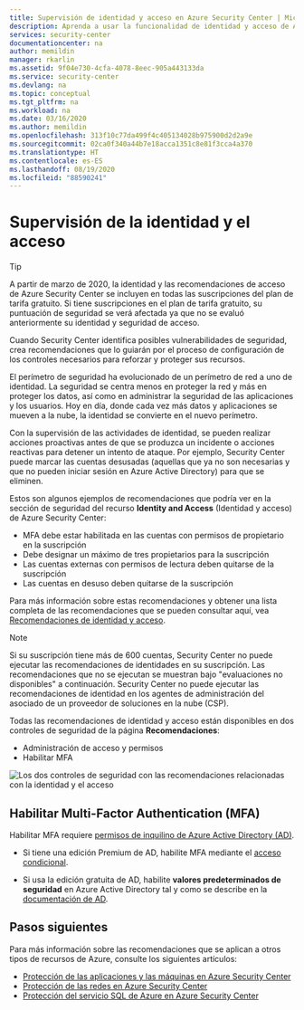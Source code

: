 ```yaml
---
title: Supervisión de identidad y acceso en Azure Security Center | Microsoft Docs
description: Aprenda a usar la funcionalidad de identidad y acceso de Azure Security Center para supervisar los problemas relacionados con la actividad de acceso e identidad de los usuarios.
services: security-center
documentationcenter: na
author: memildin
manager: rkarlin
ms.assetid: 9f04e730-4cfa-4078-8eec-905a443133da
ms.service: security-center
ms.devlang: na
ms.topic: conceptual
ms.tgt_pltfrm: na
ms.workload: na
ms.date: 03/16/2020
ms.author: memildin
ms.openlocfilehash: 313f10c77da499f4c405134028b975900d2d2a9e
ms.sourcegitcommit: 02ca0f340a44b7e18acca1351c8e81f3cca4a370
ms.translationtype: HT
ms.contentlocale: es-ES
ms.lasthandoff: 08/19/2020
ms.locfileid: "88590241"
---
```

# <a name="monitor-identity-and-access"></a>Supervisión de la identidad y el acceso

> [!TIP]
> A partir de marzo de 2020, la identidad y las recomendaciones de acceso de Azure Security Center se incluyen en todas las suscripciones del plan de tarifa gratuito. Si tiene suscripciones en el plan de tarifa gratuito, su puntuación de seguridad se verá afectada ya que no se evaluó anteriormente su identidad y seguridad de acceso. 

Cuando Security Center identifica posibles vulnerabilidades de seguridad, crea recomendaciones que lo guiarán por el proceso de configuración de los controles necesarios para reforzar y proteger sus recursos.

El perímetro de seguridad ha evolucionado de un perímetro de red a uno de identidad. La seguridad se centra menos en proteger la red y más en proteger los datos, así como en administrar la seguridad de las aplicaciones y los usuarios. Hoy en día, donde cada vez más datos y aplicaciones se mueven a la nube, la identidad se convierte en el nuevo perímetro.

Con la supervisión de las actividades de identidad, se pueden realizar acciones proactivas antes de que se produzca un incidente o acciones reactivas para detener un intento de ataque. Por ejemplo, Security Center puede marcar las cuentas desusadas (aquellas que ya no son necesarias y que no pueden iniciar sesión en Azure Active Directory) para que se eliminen. 

Estos son algunos ejemplos de recomendaciones que podría ver en la sección de seguridad del recurso **Identity and Access** (Identidad y acceso) de Azure Security Center:

- MFA debe estar habilitada en las cuentas con permisos de propietario en la suscripción
- Debe designar un máximo de tres propietarios para la suscripción
- Las cuentas externas con permisos de lectura deben quitarse de la suscripción
- Las cuentas en desuso deben quitarse de la suscripción

Para más información sobre estas recomendaciones y obtener una lista completa de las recomendaciones que se pueden consultar aquí, vea [Recomendaciones de identidad y acceso](recommendations-reference.md#recs-identity).

> [!NOTE]
> Si su suscripción tiene más de 600 cuentas, Security Center no puede ejecutar las recomendaciones de identidades en su suscripción. Las recomendaciones que no se ejecutan se muestran bajo "evaluaciones no disponibles" a continuación.
Security Center no puede ejecutar las recomendaciones de identidad en los agentes de administración del asociado de un proveedor de soluciones en la nube (CSP).
>


Todas las recomendaciones de identidad y acceso están disponibles en dos controles de seguridad de la página **Recomendaciones**:

- Administración de acceso y permisos 
- Habilitar MFA

![Los dos controles de seguridad con las recomendaciones relacionadas con la identidad y el acceso](media/security-center-identity-access/two-security-controls-for-identity-and-access.png)


## <a name="enable-multi-factor-authentication-mfa"></a>Habilitar Multi-Factor Authentication (MFA)

Habilitar MFA requiere [permisos de inquilino de Azure Active Directory (AD)](https://docs.microsoft.com/azure/active-directory/users-groups-roles/directory-assign-admin-roles). 

- Si tiene una edición Premium de AD, habilite MFA mediante el [acceso condicional](../active-directory/conditional-access/concept-conditional-access-policy-common.md).

- Si usa la edición gratuita de AD, habilite **valores predeterminados de seguridad** en Azure Active Directory tal y como se describe en la [documentación de AD](https://docs.microsoft.com/azure/active-directory/fundamentals/concept-fundamentals-security-defaults).


## <a name="next-steps"></a>Pasos siguientes
Para más información sobre las recomendaciones que se aplican a otros tipos de recursos de Azure, consulte los siguientes artículos:

- [Protección de las aplicaciones y las máquinas en Azure Security Center](security-center-virtual-machine-protection.md)
- [Protección de las redes en Azure Security Center](security-center-network-recommendations.md)
- [Protección del servicio SQL de Azure en Azure Security Center](security-center-sql-service-recommendations.md)